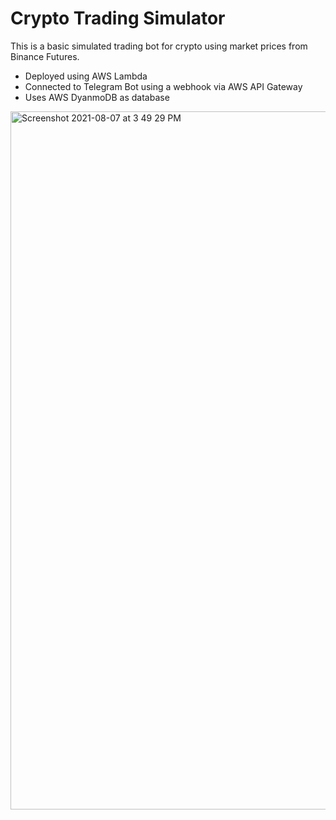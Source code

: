 # Crypto Trading Simulator

This is a basic simulated trading bot for crypto using market prices from Binance Futures.

- Deployed using AWS Lambda
- Connected to Telegram Bot using a webhook via AWS API Gateway
- Uses AWS DyanmoDB as database
<img width="1117" alt="Screenshot 2021-08-07 at 3 49 29 PM" src="https://user-images.githubusercontent.com/46836929/128593368-01974da0-c707-4fd5-a056-54758be81653.png">
